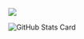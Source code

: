 ![](https://github-readme-stats.vercel.app/api/top-langs?username=akin0ri&show_icons=true&locale=en&layout=compact)

![GitHub Stats Card](https://github-readme-stats.vercel.app/api?username=akin0ri&theme=radical)
